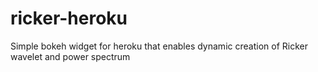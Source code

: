 # ricker-heroku
Simple bokeh widget for heroku that enables dynamic creation of Ricker wavelet and power spectrum
